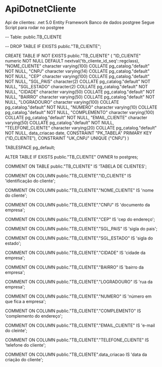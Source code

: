 # ApiDotnetCliente
Api de clientes: 
 .net 5.0
 Entity Framework
 Banco de dados postgree
Segue Script para rodar no postgree

-- Table: public.TB_CLIENTE

-- DROP TABLE IF EXISTS public."TB_CLIENTE";

CREATE TABLE IF NOT EXISTS public."TB_CLIENTE"
(
    "ID_CLIENTE" numeric NOT NULL DEFAULT nextval('tb_cliente_id_seq'::regclass),
    "NOME_CLIENTE" character varying(100) COLLATE pg_catalog."default" NOT NULL,
    "CNPJ" character varying(14) COLLATE pg_catalog."default" NOT NULL,
    "CEP" character varying(100) COLLATE pg_catalog."default" NOT NULL,
    "SGL_PAIS" character(2) COLLATE pg_catalog."default" NOT NULL,
    "SGL_ESTADO" character(2) COLLATE pg_catalog."default" NOT NULL,
    "CIDADE" character varying(50) COLLATE pg_catalog."default" NOT NULL,
    "BAIRRO" character varying(50) COLLATE pg_catalog."default" NOT NULL,
    "LOGRADOURO" character varying(100) COLLATE pg_catalog."default" NOT NULL,
    "NUMERO" character varying(10) COLLATE pg_catalog."default" NOT NULL,
    "COMPLEMENTO" character varying(100) COLLATE pg_catalog."default" NOT NULL,
    "EMAIL_CLIENTE" character varying(50) COLLATE pg_catalog."default" NOT NULL,
    "TELEFONE_CLIENTE" character varying(20) COLLATE pg_catalog."default" NOT NULL,
    data_criacao date,
    CONSTRAINT "PK_TABELA" PRIMARY KEY ("ID_CLIENTE"),
    CONSTRAINT "UK_CNPJ" UNIQUE ("CNPJ")
)

TABLESPACE pg_default;

ALTER TABLE IF EXISTS public."TB_CLIENTE"
    OWNER to postgres;

COMMENT ON TABLE public."TB_CLIENTE"
    IS 'TABELA DE CLIENTES';

COMMENT ON COLUMN public."TB_CLIENTE"."ID_CLIENTE"
    IS 'identificação do cliente';

COMMENT ON COLUMN public."TB_CLIENTE"."NOME_CLIENTE"
    IS 'nome do cliente';

COMMENT ON COLUMN public."TB_CLIENTE"."CNPJ"
    IS 'documento da empresa';

COMMENT ON COLUMN public."TB_CLIENTE"."CEP"
    IS 'cep do endereço';

COMMENT ON COLUMN public."TB_CLIENTE"."SGL_PAIS"
    IS 'sigla do pais';

COMMENT ON COLUMN public."TB_CLIENTE"."SGL_ESTADO"
    IS 'sigla do estado';

COMMENT ON COLUMN public."TB_CLIENTE"."CIDADE"
    IS 'cidade da empresa';

COMMENT ON COLUMN public."TB_CLIENTE"."BAIRRO"
    IS 'bairro da empresa';

COMMENT ON COLUMN public."TB_CLIENTE"."LOGRADOURO"
    IS 'rua da empresa';

COMMENT ON COLUMN public."TB_CLIENTE"."NUMERO"
    IS 'número em que fica a empresa';

COMMENT ON COLUMN public."TB_CLIENTE"."COMPLEMENTO"
    IS 'complemento do endereço';

COMMENT ON COLUMN public."TB_CLIENTE"."EMAIL_CLIENTE"
    IS 'e-mail do cleinte';

COMMENT ON COLUMN public."TB_CLIENTE"."TELEFONE_CLIENTE"
    IS 'telefone do cliente';

COMMENT ON COLUMN public."TB_CLIENTE".data_criacao
    IS 'data da criação do cliente';

